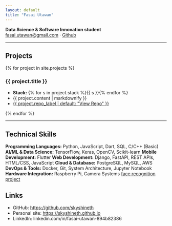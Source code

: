 ```yaml
---
layout: default
title: "Fasai Utawan"
---
```

**Data Science & Software Innovation student**<br />
fasai.utawan@gmail.com · [Github](https://github.com/SkyShineTH)

---

## Projects
{% for project in site.projects %}
### {{ project.title }}
- **Stack:** {% for s in project.stack %}<span class="badge">{{ s }}</span>{% endfor %}  
- {{ project.content | markdownify }}  
- <a class="repo-link" href="{{ project.link }}">
    {{ project.repo_label | default: "View Repo" }}
  </a>
{% endfor %}

---

<div class="section"></div>

## Technical Skills
**Programming Languages:** Python, JavaScript, Dart, SQL, C/C++ (Basic)
**AI/ML & Data Science:** TensorFlow, Keras, OpenCV, Scikit-learn
**Mobile Development:** Flutter
**Web Development:** Django, FastAPI, REST APIs, HTML/CSS, JavaScript 
**Cloud & Database:** PostgreSQL, MySQL, AWS
**DevOps & Tools:** Docker, Git, System Architecture, Jupyter Notebook
**Hardware Integration:** Raspberry Pi, Camera Systems [face recognition project](https://github.com/oatin/Face-Recognition-Attendance)

<div class="section"></div>

## Links
- GitHub: https://github.com/skyshineth
- Personal site: https://skyshineth.github.io
- LinkedIn: linkedin.com/in/fasai-utawan-894b82386
